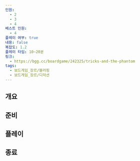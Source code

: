 ```yaml
---
인원:
  - 2
  - 3
  - 4
베스트 인원:
  - 4
플레이 여부: true
내용: false
복잡도: 1.2
플레이 타임: 10~20분
링크:
  - https://bgg.cc/boardgame/242325/tricks-and-the-phantom
tags:
  - 보드게임_장르/블러핑
  - 보드게임_장르/디덕션
---
```

## 개요
## 준비
## 플레이
## 종료